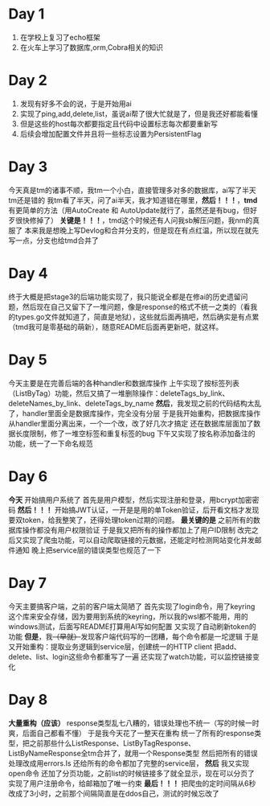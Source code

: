 # Day 1
1. 在学校上复习了echo框架
2. 在火车上学习了数据库,orm,Cobra相关的知识

# Day 2
1. 发现有好多不会的说，于是开始用ai
2. 实现了ping,add,delete,list，虽说ai帮了很大忙就是了，但是我还好都能看懂
3. 但是这些的host每次都要指定且代码中设置标志每次都要重新写
4. 后续会增加配置文件并且将一些标志设置为PersistentFlag

# Day 3
今天真是tm的诸事不顺，我tm一个小白，直接管理多对多的数据库，ai写了半天tm还是错的
我tm看了半天，问了ai半天，我才知道错在哪里，**然后！！！**，**tmd**有更简单的方法（用AutoCreate 和 AutoUpdate就行了，虽然还是有bug，但好歹很快修掉了）
**关键是！！！**，tmd这个时候还有人问我sb解压问题，我nm的真服了
本来我是想晚上写Devlog和合并分支的，但是现在有点红温，所以现在就先写一点，分支也给tmd合并了

# Day 4
终于大概是把stage3的后端功能实现了，我只能说全都是在修ai的历史遗留问题，然后现在自己又留下了一堆问题，像是response的格式不统一之类的（看我的types.go文件就知道了，简直是地狱），这些就后面再搞吧，然后确实是有点累（tmd我可是零基础的萌新），随意README后面再更新吧，就这样。

# Day 5
今天主要是在完善后端的各种handler和数据库操作
上午实现了按标签列表（ListByTag）功能，然后又搞了一堆删除操作：deleteTags_by_link、deleteNames_by_link、deleteTags_by_name
**然后**，我发现之前的代码结构太乱了，handler里面全是数据库操作，完全没有分层
于是我开始重构，把数据库操作从handler里面分离出来，一个一个改，改了好几次才搞定
还在数据库层面加了数据长度限制，修了一堆空标签和重复标签的bug
下午又实现了按名称添加备注的功能，统一了一下命名规范

# Day 6
**今天** 开始搞用户系统了
首先是用户模型，然后实现注册和登录，用bcrypt加密密码
**然后！！！** 开始搞JWT认证，一开是是用的单Token验证，后开看文档才发现要双token，给我整笑了，还得处理token过期的问题。
**最关键的是** 之前所有的数据库操作都没有用户权限验证
于是我又把所有的操作都加上了用户ID限制
改完之后又实现了爬虫功能，可以自动爬取链接的元数据，还能定时检测网站变化并发邮件通知
晚上把service层的错误类型也规范了一下

# Day 7
今天主要搞客户端，之前的客户端太简陋了
首先实现了login命令，用了keyring这个库来安全存储，因为要用到系统的keyring，所以我的wsl都不能用，用的windows测试，后面写README打算用AI写如何配置
又实现了自动刷新token的功能
**但是**，我~~（早就）~~发现客户端代码写的一团糟，每个命令都是一坨逻辑
于是又开始重构：提取业务逻辑到service层，创建统一的HTTP client
把add、delete、list、login这些命令都重写了一遍
还实现了watch功能，可以监控链接变化

# Day 8
**大量重构（应该）**
response类型乱七八糟的，错误处理也不统一（写的时候一时爽，后面自己都看不懂）
于是我今天花了一整天在重构
统一了所有的response类型，把之前那些什么ListResponse、ListByTagResponse、ListByNameResponse全tm合并了，就用一个Response类型
然后把所有的错误处理改成用errors.Is
还给所有的命令都加了完整的service层，
**然后** 我又实现open命令
还加了分页功能，之前list的时候链接多了就全显示，现在可以分页了
实现了用户注册命令，给邮箱加了唯一约束
**最后！！！** 把爬虫的定时间隔从6秒改成了3小时，之前那个间隔简直是在ddos自己，测试的时候忘改了